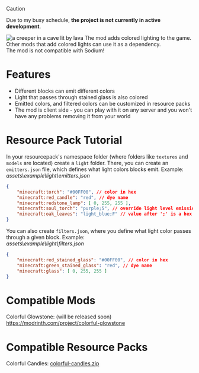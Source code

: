 > [!CAUTION]
> Due to my busy schedule, **the project is not currently in active development**.

![a creeper in a cave lit by lava](https://cdn.modrinth.com/data/cached_images/db98e8b5f28311e2c7edcd6e9cd00a82ba62f22b_0.webp)
The mod adds colored lighting to the game. Other mods that add colored lights can use it as a dependency.\
The mod is not compatible with Sodium!

# Features
- Different blocks can emit different colors
- Light that passes through stained glass is also colored
- Emitted colors, and filtered colors can be customized in resource packs
- The mod is client side - you can play with it on any server and you won't have any problems removing it from your world

# Resource Pack Tutorial
In your resourcepack's namespace folder (where folders like `textures` and `models` are located) create a `light` folder. There, you can create an `emitters.json` file, which defines what light colors blocks emit. Example:
\
_assets\\example\\light\\emitters.json_
```json
{
	"minecraft:torch": "#00FF00", // color in hex
	"minecraft:red_candle": "red", // dye name
	"minecraft:redstone_lamp": [ 0, 255, 255 ],
	"minecraft:soul_torch": "purple;5", // override light level emission
	"minecraft:oak_leaves": "light_blue;F" // value after ';' is a hex number from 0 to F
}
```
You can also create `filters.json`, where you define what light color passes through a given block. Example:\
_assets\\example\\light\\filters.json_
```json
{
	"minecraft:red_stained_glass": "#00FF00", // color in hex
	"minecraft:green_stained_glass": "red", // dye name
	"minecraft:glass": [ 0, 255, 255 ]
}
```

# Compatible Mods
Colorful Glowstone: (will be released soon)
https://modrinth.com/project/colorful-glowstone

# Compatible Resource Packs
Colorful Candles: [colorful-candles.zip](https://github.com/erykczy/colorful-lighting/raw/e372648afdd442e96340f0d8ee477d6ae8138739/addons/colorful-candles.zip)
